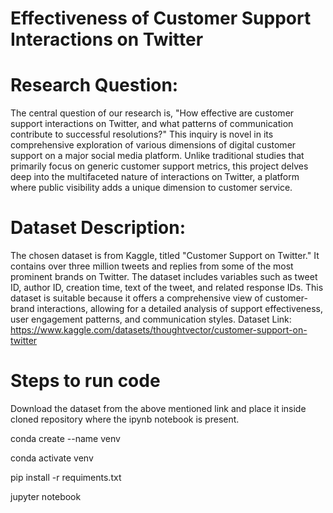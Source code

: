 # Effectiveness of Customer Support Interactions on Twitter

# Research Question:
The central question of our research is, "How effective are customer support interactions on Twitter, and what patterns of communication contribute to successful resolutions?" This inquiry is novel in its comprehensive exploration of various dimensions of digital customer support on a major social media platform. Unlike traditional studies that primarily focus on generic customer support metrics, this project delves deep into the multifaceted nature of interactions on Twitter, a platform where public visibility adds a unique dimension to customer service.

# Dataset Description:
The chosen dataset is from Kaggle, titled "Customer Support on Twitter." It contains over three million tweets and replies from some of the most prominent brands on Twitter. The dataset includes variables such as tweet ID, author ID, creation time, text of the tweet, and related response IDs. This dataset is suitable because it offers a comprehensive view of customer-brand interactions, allowing for a detailed analysis of support effectiveness, user engagement patterns, and communication styles.
Dataset Link: https://www.kaggle.com/datasets/thoughtvector/customer-support-on-twitter

# Steps to run code

Download the dataset from the above mentioned link and place it inside cloned repository where the ipynb notebook is present. 

conda create --name venv

conda activate venv

pip install -r requiments.txt

jupyter notebook


